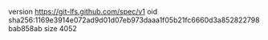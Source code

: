 version https://git-lfs.github.com/spec/v1
oid sha256:1169e3914e072ad9d01d07eb973daaa1f05b21fc6660d3a852822798bab858ab
size 4052
